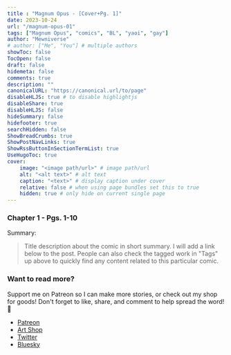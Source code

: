 ```yaml
---
title : "Magnum Opus - [Cover+Pg. 1]"
date: 2023-10-24
url: "/magnum-opus-01"
tags: ["Magnum Opus", "comics", "BL", "yaoi", "gay"]
author: "Mewniverse"
# author: ["Me", "You"] # multiple authors
showToc: false
TocOpen: false
draft: false
hidemeta: false
comments: true
description: ""
canonicalURL: "https://canonical.url/to/page"
disableHLJS: true # to disable highlightjs
disableShare: true
disableHLJS: false
hideSummary: false
hidefooter: true
searchHidden: false
ShowBreadCrumbs: true
ShowPostNavLinks: true
ShowRssButtonInSectionTermList: true
UseHugoToc: true
cover:
    image: "<image path/url>" # image path/url
    alt: "<alt text>" # alt text
    caption: "<text>" # display caption under cover
    relative: false # when using page bundles set this to true
    hidden: true # only hide on current single page
---
```


### Chapter 1 - Pgs. 1-10

Summary:

>Title description about the comic in short summary. I will add a link below to the post.
People can also check the tagged work in "Tags" up above to quickly find any content related to
this particular comic.

### Want to read more?

Support me on Patreon so I can make more stories, or check out my shop for goods! Don't forget to like, share, and comment to help spread the word! 💓
- [Patreon](patreon.com/mewniverse) 
- [Art Shop](mewsshop.company.site)
- [Twitter](twitter.com/mewniverse)
- [Bluesky](mewniverse.bsky.social)